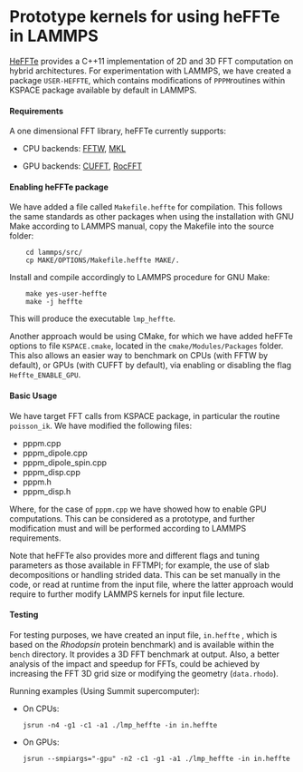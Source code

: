 # Prototype kernels for using heFFTe in LAMMPS

[HeFFTe](https://bitbucket.org/icl/heffte/) provides a C++11 implementation of 2D and 3D FFT computation on hybrid architectures. For experimentation with LAMMPS, we have created a package `USER-HEFFTE`, which contains modifications of `PPPM`routines within KSPACE package available by default in LAMMPS.

#### Requirements

A one dimensional FFT library, heFFTe currently supports:

- CPU backends: [FFTW](http://www.fftw.org/), [MKL](https://software.intel.com/content/www/us/en/develop/documentation/mkl-developer-reference-c/top/fourier-transform-functions.html) 

- GPU backends: [CUFFT](https://developer.nvidia.com/cufft), [RocFFT](https://github.com/ROCmSoftwarePlatform/rocFFT)


#### Enabling heFFTe package

We have added a file called `Makefile.heffte` for compilation. This follows the same standards as other packages when using the installation with GNU Make according to LAMMPS manual, copy the Makefile into the source folder:

```
    cd lammps/src/
    cp MAKE/OPTIONS/Makefile.heffte MAKE/.
```

Install and compile accordingly to LAMMPS procedure for GNU Make:
```
    make yes-user-heffte
    make -j heffte
```

This will produce the executable `lmp_heffte`.

Another approach would be using CMake, for which we have added heFFTe options to file `KSPACE.cmake`, located in the `cmake/Modules/Packages` folder. This also allows an easier way to benchmark on CPUs (with FFTW by default), or GPUs (with CUFFT by default), via enabling or disabling the flag `Heffte_ENABLE_GPU`.

#### Basic Usage

We have target FFT calls from KSPACE package, in particular the routine `poisson_ik`. We have modified the following files:

-  pppm.cpp
-  pppm_dipole.cpp
-  pppm_dipole_spin.cpp
-  pppm_disp.cpp        
-  pppm.h
-  pppm_disp.h

Where, for the case of `pppm.cpp` we have showed how to enable GPU computations. This can be considered as a prototype, and further modification must and will be performed according to LAMMPS requirements.

Note that heFFTe also provides more and different flags and tuning parameters as those available in FFTMPI; for example, the use of slab decompositions or handling strided data. This can be set manually in the code, or read at runtime from the input file, where the latter approach would require to further modify LAMMPS kernels for input file lecture.

#### Testing

For testing purposes, we have created an input file, `in.heffte` , which is based on the *Rhodopsin* protein benchmark) and is available within the `bench` directory. It provides a 3D FFT benchmark at output. Also, a better analysis of the impact and speedup for FFTs, could be achieved by increasing the FFT 3D grid size or modifying the geometry (`data.rhodo`).

Running examples (Using Summit supercomputer):

- On CPUs:
    ```
    jsrun -n4 -g1 -c1 -a1 ./lmp_heffte -in in.heffte
    ```

- On GPUs:
    ```
    jsrun --smpiargs="-gpu" -n2 -c1 -g1 -a1 ./lmp_heffte -in in.heffte
    ```